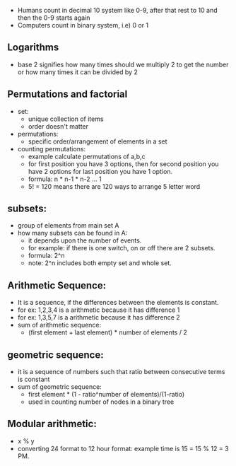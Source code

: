 - Humans count in decimal 10 system like 0-9, after that rest to 10 and then the 0-9 starts again
- Computers count in binary system, i.e) 0 or 1 
  
## Logarithms
- base 2 signifies how many times should we multiply 2 to get the number or how
  many times it can be divided by 2 
  

## Permutations and factorial 
- set: 
  - unique collection of items
  - order doesn't matter 
- permutations:
	- specific order/arrangement of elements in a set 
- counting permutations: 
  - example calculate permutations of a,b,c
  - for first position you have 3 options, then for second position you have 2
	options for last position you have 1 option.
  - formula: n * n-1 * n-2 ... 1 
  - 5! = 120 means there are 120 ways to arrange 5 letter word 
	
## subsets:
- group of elements from main set A 
- how many subsets can be found in A:
	- it depends upon the number of events.
	- for example: if there is one switch, on or off there are 2 subsets. 
	- formula: 2^n 
	- note: 2^n includes both empty set and whole set.

## Arithmetic Sequence:
- It is a sequence, if the differences between the elements is constant.
- for ex: 1,2,3,4 is a arithmetic because it has difference 1 
- for ex: 1,3,5,7 is a arithmetic because it has difference 2 
- sum of arithmetic sequence:
	- (first element + last element) * number of elements / 2
## geometric sequence:
- it is a sequence of numbers such that ratio between consecutive terms is
  constant
- sum of geometric  sequence:
	- first element * (1 - ratio^number of elements)/(1-ratio)
	- used in counting number of nodes in a binary tree 
	  
## Modular arithmetic:
- x % y
- converting 24 format to 12 hour format: example time is 15 = 15 % 12 = 3 PM. 
  
  
